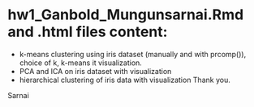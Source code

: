 # hw1_Ganbold_Mungunsarnai.Rmd and .html files content:
- k-means clustering using iris dataset
(manually and with prcomp()), choice of k, k-means it visualization.
- PCA and ICA on iris dataset with visualization
- hierarchical clustering of iris data with visualization
Thank you.

Sarnai
